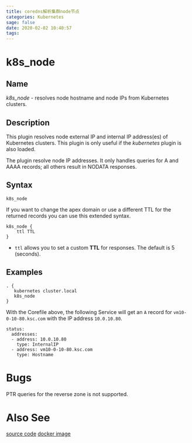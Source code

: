 ```yaml
---
title: coredns解析集群node节点
categories: Kubernetes
sage: false
date: 2020-02-02 10:40:57
tags:
---
```


# k8s_node

## Name

*k8s_node* - resolves node hostname and node IPs from Kubernetes clusters.

## Description

This plugin resolves node external IP and internal IP address(es) of Kubernetes clusters. 
This plugin is only useful if the *kubernetes* plugin is also loaded.

The plugin resolve node IP addresses. It only handles queries for A and AAAA records;
all others result in NODATA responses.

<!-- more -->

## Syntax

~~~
k8s_node
~~~

If you want to change the apex domain or use a different TTL for the returned records you can use
this extended syntax.

~~~
k8s_node {
    ttl TTL
}
~~~

* `ttl` allows you to set a custom **TTL** for responses. The default is 5 (seconds).

## Examples

~~~
. {
   kubernetes cluster.local
   k8s_node
}
~~~

With the Corefile above, the following Service will get an `A` record for `vm10-0-10-80.ksc.com` with the IP address `10.0.10.80`.

~~~
status:
  addresses:
  - address: 10.0.10.80
    type: InternalIP
  - address: vm10-0-10-80.ksc.com
    type: Hostname
~~~

# Bugs

PTR queries for the reverse zone is not supported.


# Also See

[source code](https://github.com/kce-dev/coredns)
[docker image](https://hub.docker.com/repository/docker/flftuu/coredns)